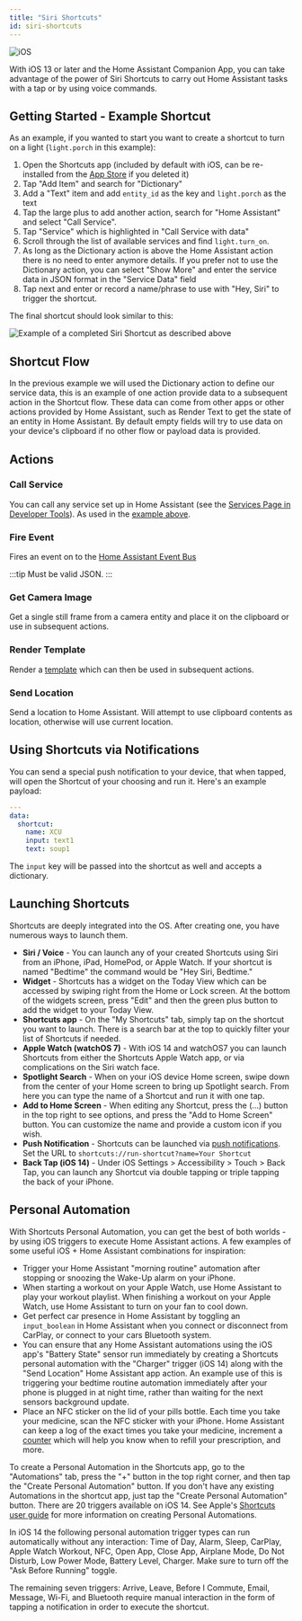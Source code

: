 ```yaml
---
title: "Siri Shortcuts"
id: siri-shortcuts
---
```


![iOS](/assets/iOS.svg)

With iOS 13 or later and the Home Assistant Companion App, you can take advantage of the power of Siri Shortcuts to carry out Home Assistant tasks with a tap or by using voice commands.

## Getting Started - Example Shortcut

As an example, if you wanted to start you want to create a shortcut to turn on a light (`light.porch` in this example):

1. Open the Shortcuts app (included by default with iOS, can be re-installed from the [App Store](https://apps.apple.com/us/app/shortcuts/id915249334) if you deleted it)
2. Tap "Add Item" and search for "Dictionary"
3. Add a "Text" item and add `entity_id` as the key and `light.porch` as the text
4. Tap the large plus to add another action, search for "Home Assistant" and select "Call Service".
5. Tap "Service" which is highlighted in "Call Service with data"
6. Scroll through the list of available services and find `light.turn_on`.
7. As long as the Dictionary action is above the Home Assistant action there is no need to enter anymore details. If you prefer not to use the Dictionary action, you can select "Show More" and enter the service data in JSON format in the "Service Data" field
8. Tap next and enter or record a name/phrase to use with "Hey, Siri" to trigger the shortcut.

The final shortcut should look similar to this:

<img className="center_image" alt="Example of a completed Siri Shortcut as described above" src="/assets/siri-shortcut-example.jpg" />

## Shortcut Flow

In the previous example we will used the Dictionary action to define our service data, this is an example of one action provide data to a subsequent action in the Shortcut flow. These data can come from other apps or other actions provided by Home Assistant, such as Render Text to get the state of an entity in Home Assistant. By default empty fields will try to use data on your device's clipboard if no other flow or payload data is provided.

## Actions

### Call Service

You can call any service set up in Home Assistant (see the [Services Page in Developer Tools](https://www.home-assistant.io/docs/tools/dev-tools/)). As used in the [example above](#example).

### Fire Event

Fires an event on to the [Home Assistant Event Bus](https://www.home-assistant.io/docs/configuration/events/)

:::tip
Must be valid JSON.
:::

### Get Camera Image

Get a single still frame from a camera entity and place it on the clipboard or use in subsequent actions.

### Render Template

Render a [template](https://www.home-assistant.io/docs/configuration/templating/) which can then be used in subsequent actions.

### Send Location

Send a location to Home Assistant. Will attempt to use clipboard contents as location, otherwise will use current location.

## Using Shortcuts via Notifications

You can send a special push notification to your device, that when tapped, will open the Shortcut of your choosing and run it. Here's an example payload:

```yaml
---
data:
  shortcut:
    name: XCU
    input: text1
    text: soup1
```

The `input` key will be passed into the shortcut as well and accepts a dictionary.


## Launching Shortcuts

Shortcuts are deeply integrated into the OS. After creating one, you have numerous ways to launch them.

* **Siri / Voice** - You can launch any of your created Shortcuts using Siri from an iPhone, iPad, HomePod, or Apple Watch. If your shortcut is named "Bedtime" the command would be "Hey Siri, Bedtime."
* **Widget** - Shortcuts has a widget on the Today View which can be accessed by swiping right from the Home or Lock screen. At the bottom of the widgets screen, press "Edit" and then the green plus button to add the widget to your Today View.
* **Shortcuts app** - On the "My Shortcuts" tab, simply tap on the shortcut you want to launch. There is a search bar at the top to quickly filter your list of Shortcuts if needed.
* **Apple Watch (watchOS 7)** - With iOS 14 and watchOS7 you can launch Shortcuts from either the Shortcuts Apple Watch app, or via complications on the Siri watch face.
* **Spotlight Search** - When on your iOS device Home screen, swipe down from the center of your Home screen to bring up Spotlight search. From here you can type the name of a Shortcut and run it with one tap.
* **Add to Home Screen** - When editing any Shortcut, press the (...) button in the top right to see options, and press the "Add to Home Screen" button. You can customize the name and provide a custom icon if you wish.
* **Push Notification** - Shortcuts can be launched via [push notifications](/docs/notifications/notifications-basic#including-links). Set the URL to `shortcuts://run-shortcut?name=Your Shortcut`
* **Back Tap (iOS 14)** - Under iOS Settings > Accessibility > Touch > Back Tap, you can launch any Shortcut via double tapping or triple tapping the back of your iPhone.

## Personal Automation

With Shortcuts Personal Automation, you can get the best of both worlds - by using iOS triggers to execute Home Assistant actions. A few examples of some useful iOS + Home Assistant combinations for inspiration:

* Trigger your Home Assistant "morning routine" automation after stopping or snoozing the Wake-Up alarm on your iPhone.
* When starting a workout on your Apple Watch, use Home Assistant to play your workout playlist. When finishing a workout on your Apple Watch, use Home Assistant to turn on your fan to cool down.
* Get perfect car presence in Home Assistant by toggling an `input_boolean` in Home Assistant when you connect or disconnect from CarPlay, or connect to your cars Bluetooth system.
* You can ensure that any Home Assistant automations using the iOS app's "Battery State" sensor run immediately by creating a Shortcuts personal automation with the "Charger" trigger (iOS 14) along with the "Send Location" Home Assistant app action. An example use of this is triggering your bedtime routine automation immediately after your phone is plugged in at night time, rather than waiting for the next sensors background update.
* Place an NFC sticker on the lid of your pills bottle. Each time you take your medicine, scan the NFC sticker with your iPhone. Home Assistant can keep a log of the exact times you take your medicine, increment a [counter](https://www.home-assistant.io/integrations/counter/) which will help you know when to refill your prescription, and more.

To create a Personal Automation in the Shortcuts app, go to the "Automations" tab, press the "+" button in the top right corner, and then tap the "Create Personal Automation" button. If you don't have any existing Automations in the shortcut app, just tap the "Create Personal Automation" button. There are 20 triggers available on iOS 14. See Apple's [Shortcuts user guide](https://support.apple.com/guide/shortcuts/create-a-new-personal-automation-apdfbdbd7123/3.5/ios/13.5) for more information on creating Personal Automations.

In iOS 14 the following personal automation trigger types can run automatically without any interaction: Time of Day, Alarm, Sleep, CarPlay, Apple Watch Workout, NFC, Open App, Close App, Airplane Mode, Do Not Disturb, Low Power Mode, Battery Level, Charger. Make sure to turn off the "Ask Before Running" toggle. 

The remaining seven triggers: Arrive, Leave, Before I Commute, Email, Message, Wi-Fi, and Bluetooth require manual interaction in the form of tapping a notification in order to execute the shortcut.
